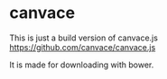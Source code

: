 canvace
=======

This is just a build version of canvace.js https://github.com/canvace/canvace.js

It is made for downloading with bower.
